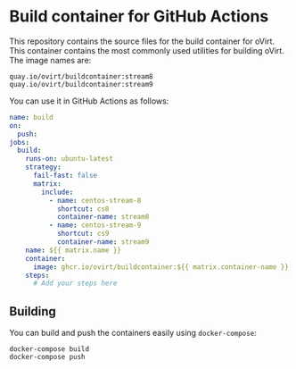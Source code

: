 # Build container for GitHub Actions

This repository contains the source files for the build container for oVirt. This container contains the most commonly
used utilities for building oVirt. The image names are:

```
quay.io/ovirt/buildcontainer:stream8
quay.io/ovirt/buildcontainer:stream9
```

You can use it in GitHub Actions as follows:

```yaml
name: build
on:
  push:
jobs:
  build:
    runs-on: ubuntu-latest
    strategy:
      fail-fast: false
      matrix:
        include:
          - name: centos-stream-8
            shortcut: cs8
            container-name: stream8
          - name: centos-stream-9
            shortcut: cs9
            container-name: stream9
    name: ${{ matrix.name }}
    container:
      image: ghcr.io/ovirt/buildcontainer:${{ matrix.container-name }}
    steps:
      # Add your steps here
```

## Building

You can build  and push the containers easily using `docker-compose`:

```
docker-compose build
docker-compose push
```
